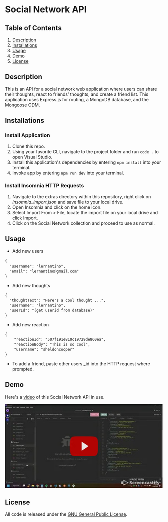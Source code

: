 # Social Network API

## Table of Contents

1. [Description](#desc)
2. [Installations](#install)
3. [Usage](#usage)
4. [Demo](#demo)
5. [License](#license)

<a name="desc"></a>
## Description

This is an API for a social network web application where users can share their thoughts, react to friends’ thoughts, and create a friend list. This application uses Express.js for routing, a MongoDB database, and the Mongoose ODM.

<a name="install"></a> 
## Installations

### Install Application

1. Clone this repo.
2. Using your favorite CLI, navigate to the project folder and run `code .` to open Visual Studio.
3. Install this application's dependencies by entering `npm install` into your terminal.
4. Invoke app by entering `npm run dev` into your terminal.

### Install Insomnia HTTP Requests
1. Navigate to the extras directory within this repository, right click on *insomnia_import.json* and save file to your local drive.
2. Open Insomnia and click on the home icon.
3. Select Import From > File, locate the import file on your local drive and click Import.
4. Click on the Social Network collection and proceed to use as normal.

<a name="usage"></a> 
## Usage

* Add new users
```
{
  "username": "lernantino",
  "email": "lernantino@gmail.com"
}
```

* Add new thoughts
```
{
  "thoughtText": "Here's a cool thought ...",
  "username": "lernantino",
  "userId": "(get userid from database)"
}
```

* Add new reaction
```
{
	"reactionId": "507f191e810c19729de860ea",
	"reactionBody": "This is so cool",
	"username": "sheldoncooper"
}
```

* To add a friend, paste other users _id into the HTTP request where prompted.

<a name="demo"></a> 
## Demo

Here's a [video](https://youtu.be/7xvWOQd-83g) of this Social Network API in use.

[![Video thumbnail](./extras/nosql-ss.jpg)](https://youtu.be/7xvWOQd-83g)

<a name="license"></a> 
## License

All code is released under the [GNU General Public License](https://www.gnu.org/licenses/gpl-3.0.en.html).
